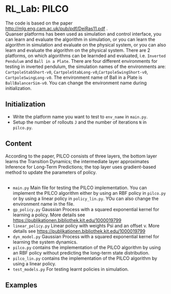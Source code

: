 # RL_Lab: PILCO
The code is based on the paper http://mlg.eng.cam.ac.uk/pub/pdf/DeiRas11.pdf  . <br>
Quanser platforms has been used as simulation and control interface, you can learn and evaluate the algorithm in simulation, or you can learn the algorithm in simulation and evaluate on the physical system, or you can also learn and evaluate the algorithm on the physical system.
There are 2 platforms, on which algorithms can be learnded and evaluated, i.e. `Inverted Pendulum` and `Ball in a Plate`. There are four different environments for testing in inverted pendulum, the simulation names of the environments are: `CartpoleStabShort-v0`, `CartpoleStabLong-v0`,`CartpoleSwingShort-v0`, `CartpoleSwingLong-v0`. The environment name of Ball in a Plate is `BallBalancerSim-v0`. You can change the environment name during initialization.

## Initialization
* Write the platform name you want to test to `env_name` in `main.py`.<br>
* Setup the number of rollouts `J` and the number of iterations `N` in `pilco.py`.<br>

## Content
According to the paper, PILCO consists of three layers, the bottom layer learns the Transition Dynamics; the intermediate layer approximates Inference for Long-Term Predictions; the top layer uses gradient-based method to update the parameters of policy.
<br>
<br>
* `main.py` Main file for testing the PILCO implementation. You can implement the  PILCO algorithm either by using an RBF policy in `pilco.py` or by using a linear policy in `policy_lin.py`. YOu can also change the environment name in the file.<br>
* `gp_policy.py` Gaussian Process with a squared exponential kernel for learning a policy. More details see https://publikationen.bibliothek.kit.edu/1000019799 <br>
* `linear_policy.py` Linear policy with weights Psi and an offset v. More details see https://publikationen.bibliothek.kit.edu/1000019799<br>
* `dyn_model.py` Gaussian Process with a squared exponential kernel for learning the system dynamics. <br>
* `pilco.py` contains the implementation of the PILCO algorithm by using an RBF policy without predicting the long-term state distribution.<br>
* `pilco_lin.py` contains the implementation of the PILCO algorithm by using a linear policy.<br>
* `test_models.py` For testing learnt policies in simulation. <br>

## Examples
